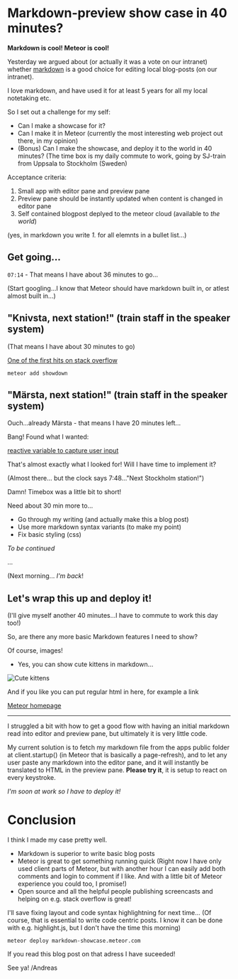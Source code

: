 Markdown-preview show case in 40 minutes?
=========================================

**Markdown is cool! Meteor is cool!**

Yesterday we argued about (or actually it was a vote on our intranet) whether [markdown](http://daringfireball.net/projects/markdown/) is a good choice for editing local blog-posts (on our intranet).

I love markdown, and have used it for at least 5 years for all my local notetaking etc.

So I set out a challenge for my self:

* Can I make a showcase for it?
* Can I make it in Meteor (currently the most interesting web project out there, in my opinion)
* (Bonus) Can I make the showcase, and deploy it to the world in 40 minutes? (The time box is my daily commute to work, going by SJ-train from Uppsala to Stockholm (Sweden)

Acceptance criteria:

1. Small app with editor pane and preview pane
1. Preview pane should be instantly updated when content is changed in editor pane
1. Self contained blogpost deplyed to the meteor cloud (available to _the world_)

(yes, in markdown you write *1.* for all elemnts in a bullet list...)

Get going...
------------
`07:14` - That means I have about 36 minutes to go...

(Start googling...I know that Meteor should have markdown built in, or atlest almost built in...)

"Knivsta, next station!" (train staff in the speaker system)
------------------------------------------------------

(That means I have about 30 minutes to go)

[One of the first hits on stack overflow](http://stackoverflow.com/questions/17030845/how-does-one-actually-use-markdown-with-meteor)

    meteor add showdown

"Märsta, next station!" (train staff in the speaker system)
------------------------------------------------------

Ouch...already Märsta - that means I have 20 minutes left...

Bang! Found what I wanted:

[reactive variable to capture user input](http://stackoverflow.com/questions/17181405/reactive-variable-to-capture-user-input-meteor)

That's almost exactly what I looked for!
Will I have time to implement it?

(Almost there... but the clock says 7:48..."Next Stockholm station!")

Damn! Timebox was a little bit to short!

Need about 30 min more to...

* Go through my writing (and actually make this a blog post)
* Use more markdown syntax variants (to make my point)
* Fix basic styling (css)

_To be continued_

...

(Next morning... _I'm back_!

Let's wrap this up and deploy it!
---------------------------------

(I'll give myself another 40 minutes...I have to commute to work this day too!)

So, are there any more basic Markdown features I need to show?

Of course, images!

- Yes, you can show cute kittens in markdown...

![Cute kittens](http://images2.fanpop.com/image/photos/9700000/Adorable-lil-Kittens-cute-kittens-9781743-670-578.jpg)

And if you like you can put regular html in here, for example a link

<a href="http://www.meteor.com">Meteor homepage</a>


---------

I struggled a bit with how to get a good flow with having an initial markdown read into editor and preview pane, but ultimately it is very little code.

My current solution is to fetch my markdown file from the apps public folder at client.startup() (in Meteor that is basically a page-refresh), and to let any user paste any markdown into the editor pane, and it will instantly be translated to HTML in the preview pane.  **Please try it**, it is setup to react on every keystroke.

_I'm soon at work so I have to deploy it!_

Conclusion
==========

I think I made my case pretty well.

* Markdown is superior to write basic blog posts
* Meteor is great to get something running quick (Right now I have only used client parts of Meteor, but with another hour I can easily add both comments and login to comment if I like. And with a little bit of Meteor experience you could too, I promise!)
* Open source and all the helpful people publishing screencasts and helping on e.g. stack overflow is great!

I'll save fixing layout and code syntax highlightning for next time... (Of course, that is essential to write code centric posts. I know it can be done with e.g. highlight.js, but I don't have the time this morning)

`meteor deploy markdown-showcase.meteor.com`

If you read this blog post on that adress I have suceeded!

See ya! /Andreas




